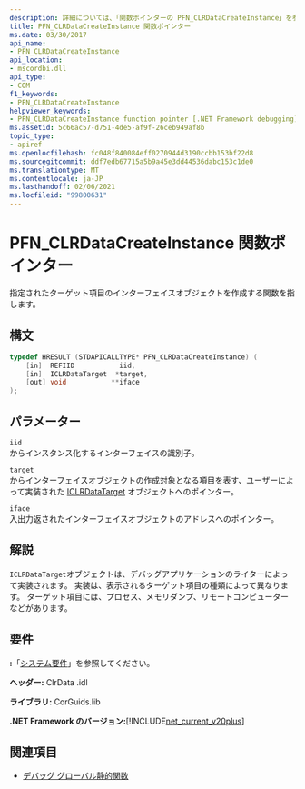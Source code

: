 ```yaml
---
description: 詳細については、「関数ポインターの PFN_CLRDataCreateInstance」を参照してください。
title: PFN_CLRDataCreateInstance 関数ポインター
ms.date: 03/30/2017
api_name:
- PFN_CLRDataCreateInstance
api_location:
- mscordbi.dll
api_type:
- COM
f1_keywords:
- PFN_CLRDataCreateInstance
helpviewer_keywords:
- PFN_CLRDataCreateInstance function pointer [.NET Framework debugging]
ms.assetid: 5c66ac57-d751-4de5-af9f-26ceb949af8b
topic_type:
- apiref
ms.openlocfilehash: fc048f840084eff0270944d3190ccbb153bf22d8
ms.sourcegitcommit: ddf7edb67715a5b9a45e3dd44536dabc153c1de0
ms.translationtype: MT
ms.contentlocale: ja-JP
ms.lasthandoff: 02/06/2021
ms.locfileid: "99800631"
---
```

# <a name="pfn_clrdatacreateinstance-function-pointer"></a>PFN_CLRDataCreateInstance 関数ポインター

指定されたターゲット項目のインターフェイスオブジェクトを作成する関数を指します。  
  
## <a name="syntax"></a>構文  
  
```cpp  
typedef HRESULT (STDAPICALLTYPE* PFN_CLRDataCreateInstance) (  
    [in]  REFIID           iid,  
    [in]  ICLRDataTarget  *target,  
    [out] void           **iface  
);  
```  
  
## <a name="parameters"></a>パラメーター  

 `iid`  
 からインスタンス化するインターフェイスの識別子。  
  
 `target`  
 からインターフェイスオブジェクトの作成対象となる項目を表す、ユーザーによって実装された [ICLRDataTarget](iclrdatatarget-interface.md) オブジェクトへのポインター。  
  
 `iface`  
 入出力返されたインターフェイスオブジェクトのアドレスへのポインター。  
  
## <a name="remarks"></a>解説  

 `ICLRDataTarget`オブジェクトは、デバッグアプリケーションのライターによって実装されます。 実装は、表示されるターゲット項目の種類によって異なります。 ターゲット項目には、プロセス、メモリダンプ、リモートコンピューターなどがあります。  
  
## <a name="requirements"></a>要件  

 **:**「[システム要件](../../get-started/system-requirements.md)」を参照してください。  
  
 **ヘッダー:** ClrData .idl  
  
 **ライブラリ:** CorGuids.lib  
  
 **.NET Framework のバージョン:**[!INCLUDE[net_current_v20plus](../../../../includes/net-current-v20plus-md.md)]  
  
## <a name="see-also"></a>関連項目

- [デバッグ グローバル静的関数](debugging-global-static-functions.md)
